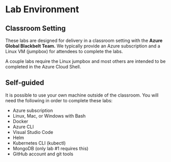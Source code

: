 # Lab Environment

## Classroom Setting

These labs are designed for delivery in a classroom setting with the **Azure Global Blackbelt Team.** We typically provide an Azure subscription and a Linux VM (jumpbox) for attendees to complete the labs.

A couple labs require the Linux jumpbox and most others are intended to be completed in the Azure Cloud Shell. 

## Self-guided

It is possible to use your own machine outside of the classroom. You will need the following in order to complete these labs: 

* Azure subscription
* Linux, Mac, or Windows with Bash
* Docker
* Azure CLI
* Visual Studio Code
* Helm
* Kubernetes CLI (kubectl)
* MongoDB (only lab #1 requires this)
* GitHub account and git tools

